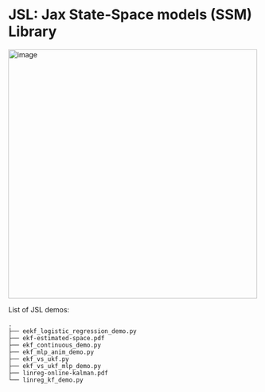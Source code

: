 # JSL: Jax State-Space models (SSM) Library

<img width="500" alt="image" src="https://user-images.githubusercontent.com/4108759/146819263-7d476231-22c9-4e03-98c6-a6b300d99c5e.png">


List of JSL demos:
```
.
├── eekf_logistic_regression_demo.py
├── ekf-estimated-space.pdf
├── ekf_continuous_demo.py
├── ekf_mlp_anim_demo.py
├── ekf_vs_ukf.py
├── ekf_vs_ukf_mlp_demo.py
├── linreg-online-kalman.pdf
└── linreg_kf_demo.py
```
